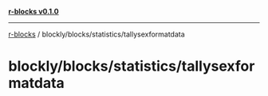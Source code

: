 [**r-blocks v0.1.0**](../../../../README.md)

---

[r-blocks](../../../../modules.md) / blockly/blocks/statistics/tallysexformatdata

# blockly/blocks/statistics/tallysexformatdata

